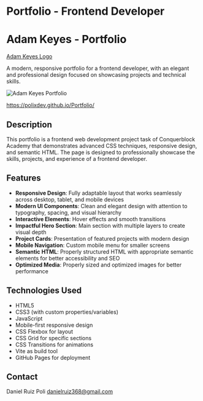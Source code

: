 # Portfolio - Frontend Developer

# Adam Keyes - Portfolio

[Adam Keyes Logo](./dist/img/readme/adamkeyes%20logo.png)

A modern, responsive portfolio for a frontend developer, with an elegant and professional design focused on showcasing projects and technical skills.

![Adam Keyes Portfolio](./dist/img/readme/Adam%20Keyes%20-%20Frontend%20Developer.png)

https://polixdev.github.io/Portfolio/


## Description

This portfolio is a frontend web development project task of Conquerblock Academy that demonstrates advanced CSS techniques, responsive design, and semantic HTML. The page is designed to professionally showcase the skills, projects, and experience of a frontend developer.

## Features

- **Responsive Design**: Fully adaptable layout that works seamlessly across desktop, tablet, and mobile devices
- **Modern UI Components**: Clean and elegant design with attention to typography, spacing, and visual hierarchy
- **Interactive Elements**: Hover effects and smooth transitions
- **Impactful Hero Section**: Main section with multiple layers to create visual depth
- **Project Cards**: Presentation of featured projects with modern design
- **Mobile Navigation**: Custom mobile menu for smaller screens
- **Semantic HTML**: Properly structured HTML with appropriate semantic elements for better accessibility and SEO
- **Optimized Media**: Properly sized and optimized images for better performance

## Technologies Used

- HTML5
- CSS3 (with custom properties/variables)
- JavaScript
- Mobile-first responsive design
- CSS Flexbox for layout
- CSS Grid for specific sections
- CSS Transitions for animations
- Vite as build tool
- GitHub Pages for deployment

## Contact
Daniel Ruiz Poli
danielruiz368@gmail.com


